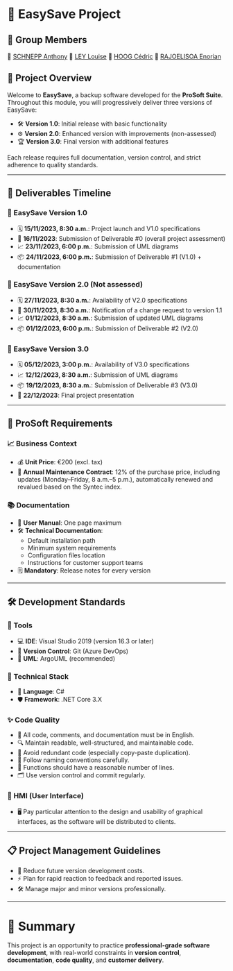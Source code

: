 # 🚀 EasySave Project

## 👥 Group Members
👤 [SCHNEPP Anthony](https://github.com/aschnepp)
👤 [LEY Louise](https://github.com/hungrywwaffle)
👤 [HOOG Cédric](https://github.com/CedricHoog)
👤 [RAJOELISOA Enorian](https://github.com/En0ri4n)

## 🧩 Project Overview
Welcome to **EasySave**, a backup software developed for the **ProSoft Suite**.  
Throughout this module, you will progressively deliver three versions of EasySave:  
- 🛠️ **Version 1.0**: Initial release with basic functionality  
- ⚙️ **Version 2.0**: Enhanced version with improvements (non-assessed)  
- 🏆 **Version 3.0**: Final version with additional features

Each release requires full documentation, version control, and strict adherence to quality standards.

---

## 📅 Deliverables Timeline

### 🎯 EasySave Version 1.0
- 🗓️ **15/11/2023, 8:30 a.m.**: Project launch and V1.0 specifications
- 📝 **16/11/2023**: Submission of Deliverable #0 (overall project assessment)
- 📈 **23/11/2023, 6:00 p.m.**: Submission of UML diagrams
- 📦 **24/11/2023, 6:00 p.m.**: Submission of Deliverable #1 (V1.0) + documentation

### 🎯 EasySave Version 2.0 (Not assessed)
- 🗓️ **27/11/2023, 8:30 a.m.**: Availability of V2.0 specifications
- 🚨 **30/11/2023, 8:30 a.m.**: Notification of a change request to version 1.1
- 📈 **01/12/2023, 8:30 a.m.**: Submission of updated UML diagrams
- 📦 **01/12/2023, 6:00 p.m.**: Submission of Deliverable #2 (V2.0)

### 🎯 EasySave Version 3.0
- 🗓️ **05/12/2023, 3:00 p.m.**: Availability of V3.0 specifications
- 📈 **12/12/2023, 8:30 a.m.**: Submission of UML diagrams
- 📦 **19/12/2023, 8:30 a.m.**: Submission of Deliverable #3 (V3.0)
- 🎤 **22/12/2023**: Final project presentation

---

## 🏢 ProSoft Requirements

### 📈 Business Context
- 💰 **Unit Price**: €200 (excl. tax)
- 📄 **Annual Maintenance Contract**: 12% of the purchase price, including updates (Monday–Friday, 8 a.m.–5 p.m.), automatically renewed and revalued based on the Syntec index.

### 📚 Documentation
- 📃 **User Manual**: One page maximum
- 🛠️ **Technical Documentation**:  
  - Default installation path  
  - Minimum system requirements  
  - Configuration files location  
  - Instructions for customer support teams
- 🗒️ **Mandatory**: Release notes for every version

---

## 🛠️ Development Standards

### 🧰 Tools
- 💻 **IDE**: Visual Studio 2019 (version 16.3 or later)
- 🔗 **Version Control**: Git (Azure DevOps)
- 🎨 **UML**: ArgoUML (recommended)

### 💬 Technical Stack
- 🧠 **Language**: C#
- 🛡️ **Framework**: .NET Core 3.X

### ✨ Code Quality
- 📜 All code, comments, and documentation must be in English.
- 🔍 Maintain readable, well-structured, and maintainable code.
- 🚫 Avoid redundant code (especially copy-paste duplication).
- 📝 Follow naming conventions carefully.
- 🔢 Functions should have a reasonable number of lines.
- 🗂️ Use version control and commit regularly.

### 🎨 HMI (User Interface)
- 🖥️ Pay particular attention to the design and usability of graphical interfaces, as the software will be distributed to clients.

---

## 📋 Project Management Guidelines
- 🎯 Reduce future version development costs.
- ⚡ Plan for rapid reaction to feedback and reported issues.
- 🛠️ Manage major and minor versions professionally.

---

# 🏁 Summary
This project is an opportunity to practice **professional-grade software development**, with real-world constraints in **version control**, **documentation**, **code quality**, and **customer delivery**.
